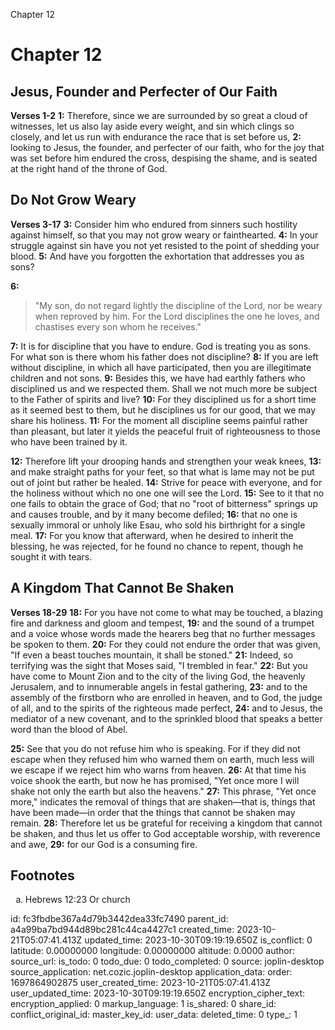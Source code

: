 Chapter 12

# Chapter 12

## Jesus, Founder and Perfecter of Our Faith

**Verses 1-2**
**1:** Therefore, since we are surrounded by so great a cloud of witnesses, let us also lay aside every weight, and sin which clings so closely, and let us run with endurance the race that is set before us,
**2:** looking to Jesus, the founder, and perfecter of our faith, who for the joy that was set before him endured the cross, despising the shame, and is seated at the right hand of the throne of God.

## Do Not Grow Weary

**Verses 3-17**
**3:** Consider him who endured from sinners such hostility against himself, so that you may not grow weary or fainthearted.
**4:** In your struggle against sin have you not yet resisted to the point of shedding your blood.
**5:** And have you forgotten the exhortation that addresses you as sons?

**6:** 
> "My son, do not regard lightly the discipline of the Lord,
> nor be weary when reproved by him.
> For the Lord disciplines the one he loves,
> and chastises every son whom he receives."

**7:** It is for discipline that you have to endure. God is treating you as sons. For what son is there whom his father does not discipline?
**8:** If you are left without discipline, in which all have participated, then you are illegitimate children and not sons.
**9:** Besides this, we have had earthly fathers who disciplined us and we respected them. Shall we not much more be subject to the Father of spirits and live?
**10:** For they disciplined us for a short time as it seemed best to them, but he disciplines us for our good, that we may share his holiness.
**11:** For the moment all discipline seems painful rather than pleasant, but later it yields the peaceful fruit of righteousness to those who have been trained by it.

**12:** Therefore lift your drooping hands and strengthen your weak knees,
**13:** and make straight paths for your feet, so that what is lame may not be put out of joint but rather be healed.
**14:** Strive for peace with everyone, and for the holiness without which no one one will see the Lord.
**15:** See to it that no one fails to obtain the grace of God; that no "root of bitterness" springs up and causes trouble, and by it many become defiled;
**16:** that no one is sexually immoral or unholy like Esau, who sold his birthright for a single meal.
**17:** For you know that afterward, when he desired to inherit the blessing, he was rejected, for he found no chance to repent, though he sought it with tears.

## A Kingdom That Cannot Be Shaken

**Verses 18-29**
**18:** For you have not come to what may be touched, a blazing fire and darkness and gloom and tempest,
**19:** and the sound of a trumpet and a voice whose words made the hearers beg that no further messages be spoken to them.
**20:** For they could not endure the order that was given, "If even a beast touches mountain, it shall be stoned."
**21:** Indeed, so terrifying was the sight that Moses said, "I trembled in fear."
**22:** But you have come to Mount Zion and to the city of the living God, the heavenly Jerusalem, and to innumerable angels in festal gathering,
**23:** and to the assembly of the firstborn who are enrolled in heaven, and to God, the judge of all, and to the spirits of the righteous made perfect,
**24:** and to Jesus, the mediator of a new covenant, and to the sprinkled blood that speaks a better word than the blood of Abel.

**25:** See that you do not refuse him who is speaking. For if they did not escape when they refused him who warned them on earth, much less will we escape if we reject him who warns from heaven.
**26:** At that time his voice shook the earth, but now he has promised, "Yet once more I will shake not only the earth but also the heavens." 
**27:** This phrase, "Yet once more," indicates the removal of things that are shaken—that is, things that have been made—in order that the things that cannot be shaken may remain.
**28:** Therefore let us be grateful for receiving a kingdom that cannot be shaken, and thus let us offer to God acceptable worship, with reverence and awe,
**29:** for our God is a consuming fire.

## Footnotes

<ol type='a'>
	<li>Hebrews 12:23 Or church</li>
</ol>


id: fc3fbdbe367a4d79b3442dea33fc7490
parent_id: a4a99ba7bd944d89bc281c44ca4427c1
created_time: 2023-10-21T05:07:41.413Z
updated_time: 2023-10-30T09:19:19.650Z
is_conflict: 0
latitude: 0.00000000
longitude: 0.00000000
altitude: 0.0000
author: 
source_url: 
is_todo: 0
todo_due: 0
todo_completed: 0
source: joplin-desktop
source_application: net.cozic.joplin-desktop
application_data: 
order: 1697864902875
user_created_time: 2023-10-21T05:07:41.413Z
user_updated_time: 2023-10-30T09:19:19.650Z
encryption_cipher_text: 
encryption_applied: 0
markup_language: 1
is_shared: 0
share_id: 
conflict_original_id: 
master_key_id: 
user_data: 
deleted_time: 0
type_: 1